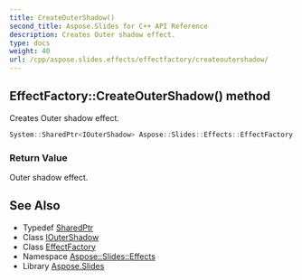 ```yaml
---
title: CreateOuterShadow()
second_title: Aspose.Slides for C++ API Reference
description: Creates Outer shadow effect.
type: docs
weight: 40
url: /cpp/aspose.slides.effects/effectfactory/createoutershadow/
---
```

## EffectFactory::CreateOuterShadow() method


Creates Outer shadow effect.

```cpp
System::SharedPtr<IOuterShadow> Aspose::Slides::Effects::EffectFactory::CreateOuterShadow() override
```


### Return Value

Outer shadow effect.

## See Also

* Typedef [SharedPtr](../../system/sharedptr/)
* Class [IOuterShadow](../ioutershadow/)
* Class [EffectFactory](./)
* Namespace [Aspose::Slides::Effects](../)
* Library [Aspose.Slides](../../)